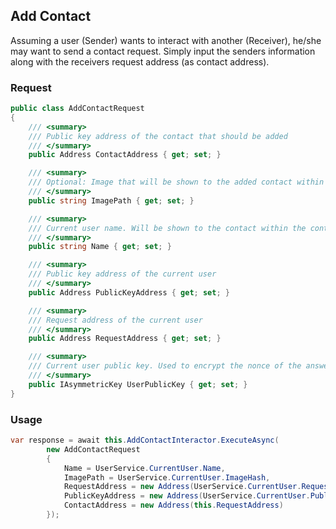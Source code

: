 ## Add Contact

Assuming a user (Sender) wants to interact with another (Receiver), he/she may want to send a contact request. Simply input the senders information along with the receivers request address (as contact address).

### Request
```csharp
public class AddContactRequest
{
    /// <summary>
    /// Public key address of the contact that should be added
    /// </summary>
    public Address ContactAddress { get; set; }

    /// <summary>
    /// Optional: Image that will be shown to the added contact within the contact request
    /// </summary>
    public string ImagePath { get; set; }

    /// <summary>
    /// Current user name. Will be shown to the contact within the contact request
    /// </summary>
    public string Name { get; set; }

    /// <summary>
    /// Public key address of the current user
    /// </summary>
    public Address PublicKeyAddress { get; set; }

    /// <summary>
    /// Request address of the current user
    /// </summary>
    public Address RequestAddress { get; set; }

    /// <summary>
    /// Current user public key. Used to encrypt the nonce of the answer to the contact request
    /// </summary>
    public IAsymmetricKey UserPublicKey { get; set; }
}
```

### Usage
```csharp
var response = await this.AddContactInteractor.ExecuteAsync(
        new AddContactRequest
        {
            Name = UserService.CurrentUser.Name,
            ImagePath = UserService.CurrentUser.ImageHash,
            RequestAddress = new Address(UserService.CurrentUser.RequestAddress),
            PublicKeyAddress = new Address(UserService.CurrentUser.PublicKeyAddress),
            ContactAddress = new Address(this.RequestAddress)
        });
```